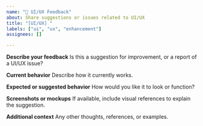 ```yaml
---
name: "🎨 UI/UX Feedback"
about: Share suggestions or issues related to UI/UX
title: "[UI/UX] "
labels: ["ui", "ux", "enhancement"]
assignees: []

---
```


**Describe your feedback**
Is this a suggestion for improvement, or a report of a UI/UX issue?

**Current behavior**
Describe how it currently works.

**Expected or suggested behavior**
How would you like it to look or function?

**Screenshots or mockups**
If available, include visual references to explain the suggestion.

**Additional context**
Any other thoughts, references, or examples.
